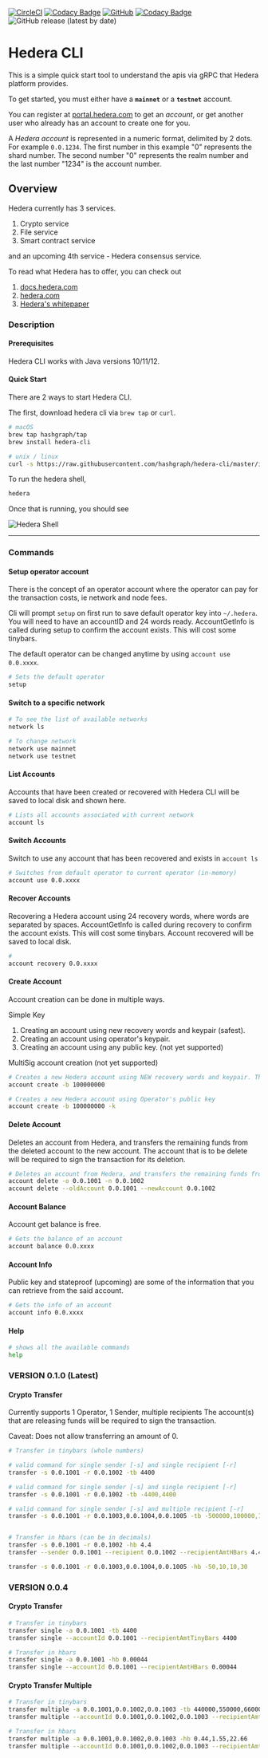 [![CircleCI](https://circleci.com/gh/hashgraph/hedera-cli/tree/master.svg?style=shield)](https://circleci.com/gh/hashgraph/hedera-cli/tree/master) [![Codacy Badge](https://api.codacy.com/project/badge/Coverage/66c53b09f508477884f807f35ea755cc)](https://www.codacy.com/manual/HederaHashgraph/hedera-cli?utm_source=github.com&utm_medium=referral&utm_content=hashgraph/hedera-cli&utm_campaign=Badge_Coverage) [![GitHub](https://img.shields.io/github/license/hashgraph/hedera-mirror-node)](LICENSE) [![Codacy Badge](https://api.codacy.com/project/badge/Grade/66c53b09f508477884f807f35ea755cc)](https://www.codacy.com/manual/HederaHashgraph/hedera-cli?utm_source=github.com&amp;utm_medium=referral&amp;utm_content=hashgraph/hedera-cli&amp;utm_campaign=Badge_Grade) ![GitHub release (latest by date)](https://img.shields.io/github/v/release/hashgraph/hedera-cli)

# Hedera CLI

This is a simple quick start tool to understand the apis via gRPC that Hedera platform provides.

To get started, you must either have a **`mainnet`** or a **`testnet`** account.

You can register at [portal.hedera.com](https://portal.hedera.com) to get an *account*, or get another user who already has an account to create one for you.

A *Hedera account* is represented in a numeric format, delimited by 2 dots. For example `0.0.1234`. The first number in this example "0" represents the shard number. The second number "0" represents the realm number and the last number "1234" is the account number.

## Overview

Hedera currently has 3 services.
1) Crypto service
2) File service
3) Smart contract service

and an upcoming 4th service - Hedera consensus service.

To read what Hedera has to offer, you can check out

1) [docs.hedera.com](https://docs.hedera.com/docs)
2) [hedera.com](https://www.hedera.com)
3) [Hedera's whitepaper](https://www.hedera.com/whitepaper)

### Description

#### Prerequisites

Hedera CLI works with Java versions 10/11/12.

#### Quick Start
There are 2 ways to start Hedera CLI.

The first, download hedera cli via `brew tap` or `curl`.
```bash
# macOS
brew tap hashgraph/tap
brew install hedera-cli

# unix / linux
curl -s https://raw.githubusercontent.com/hashgraph/hedera-cli/master/install.sh | bash
```

To run the hedera shell,
```bash
hedera
```

Once that is running, you should see 

![Hedera Shell](hedera.png)

___

### Commands

#### Setup operator account

There is the concept of an operator account where the operator can pay for the transaction costs, ie network and node fees.

Cli will prompt `setup` on first run to save default operator key into `~/.hedera`. You will need to have an accountID and 24 words ready.
AccountGetInfo is called during setup to confirm the account exists. This will cost some tinybars.
 
The default operator can be changed anytime by using `account use 0.0.xxxx`.
```bash
# Sets the default operator
setup
```

#### Switch to a specific network

```bash
# To see the list of available networks
network ls

# To change network
network use mainnet
network use testnet
```
#### List Accounts
Accounts that have been created or recovered with Hedera CLI will be saved to local disk and shown here.
```bash
# Lists all accounts associated with current network
account ls
```

#### Switch Accounts
Switch to use any account that has been recovered and exists in `account ls`
```bash
# Switches from default operator to current operator (in-memory) 
account use 0.0.xxxx
```

#### Recover Accounts
Recovering a Hedera account using 24 recovery words, where words are separated by spaces.
AccountGetInfo is called during recovery to confirm the account exists. This will cost some tinybars.
Account recovered will be saved to local disk.
```bash
# 
account recovery 0.0.xxxx
```

#### Create Account

Account creation can be done in multiple ways.

Simple Key
1) Creating an account using new recovery words and keypair (safest).
2) Creating an account using operator's keypair.
3) Creating an account using any public key. (not yet supported)

MultiSig account creation (not yet supported)

```bash
# Creates a new Hedera account using NEW recovery words and keypair. This is default.
account create -b 100000000

# Creates a new Hedera account using Operator's public key 
account create -b 100000000 -k
```

#### Delete Account
Deletes an account from Hedera, and transfers the remaining funds from the deleted account to the new account.
The account that is to be delete will be required to sign the transaction for its deletion.
```bash
# Deletes an account from Hedera, and transfers the remaining funds from the deleted account to the new account
account delete -o 0.0.1001 -n 0.0.1002
account delete --oldAccount 0.0.1001 --newAccount 0.0.1002
```

#### Account Balance
Account get balance is free.
```bash
# Gets the balance of an account
account balance 0.0.xxxx
```

#### Account Info
Public key and stateproof (upcoming) are some of the information that you can retrieve from the said account.
```bash
# Gets the info of an account
account info 0.0.xxxx
```

#### Help

```bash
# shows all the available commands
help
```

### VERSION 0.1.0 (Latest)
#### Crypto Transfer
Currently supports 1 Operator, 1 Sender, multiple recipients
The account(s) that are releasing funds will be required to sign the transaction.

Caveat: Does not allow transferring an amount of 0.
```bash
# Transfer in tinybars (whole numbers)

# valid command for single sender [-s] and single recipient [-r]
transfer -s 0.0.1001 -r 0.0.1002 -tb 4400 

# valid command for single sender [-s] and single recipient [-r]
transfer -s 0.0.1001 -r 0.0.1002 -tb -4400,4400 

# valid command for single sender [-s] and multiple recipient [-r]
transfer -s 0.0.1001 -r 0.0.1003,0.0.1004,0.0.1005 -tb -500000,100000,100000,300000 


# Transfer in hbars (can be in decimals)
transfer -s 0.0.1001 -r 0.0.1002 -hb 4.4 
transfer --sender 0.0.1001 --recipient 0.0.1002 --recipientAmtHBars 4.4

transfer -s 0.0.1001 -r 0.0.1003,0.0.1004,0.0.1005 -hb -50,10,10,30 
```

### VERSION 0.0.4

#### Crypto Transfer
```bash
# Transfer in tinybars
transfer single -a 0.0.1001 -tb 4400 
transfer single --accountId 0.0.1001 --recipientAmtTinyBars 4400

# Transfer in hbars
transfer single -a 0.0.1001 -hb 0.00044 
transfer single --accountId 0.0.1001 --recipientAmtHBars 0.00044
```

#### Crypto Transfer Multiple

```bash
# Transfer in tinybars
transfer multiple -a 0.0.1001,0.0.1002,0.0.1003 -tb 440000,550000,660000 
transfer multiple --accountId 0.0.1001,0.0.1002,0.0.1003 --recipientAmtTinyBars 44000,55000,66000

# Transfer in hbars
transfer multiple -a 0.0.1001,0.0.1002,0.0.1003 -hb 0.44,1.55,22.66
transfer multiple --accountId 0.0.1001,0.0.1002,0.0.1003 --recipientAmtHBars 0.44,1.55,22.66
```
